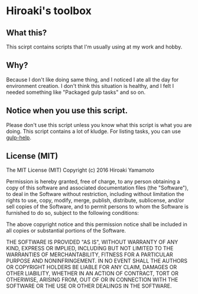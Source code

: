 # Hiroaki's toolbox

## What this?
This scirpt contains scripts that I'm usually using at my work and hobby.

## Why?
Because I don't like doing same thing, and I noticed I ate all the day for
environment creation. I don't think this situation is healthy, and I felt
I needed something like "Packaged gulp tasks" and so on.

## Notice when you use this script.
Please don't use this script unless you know what this script is what you are
doing. This script contains a lot of kludge. For listing tasks, you can use
[gulp-help].

[gulp-help]: https://github.com/chmontgomery/gulp-help

## License (MIT)

The MIT License (MIT)
Copyright (c) 2016 Hiroaki Yamamoto

Permission is hereby granted, free of charge, to any person obtaining a copy
of this software and associated documentation files (the "Software"), to deal
in the Software without restriction, including without limitation the rights
to use, copy, modify, merge, publish, distribute, sublicense, and/or sell
copies of the Software, and to permit persons to whom the Software is furnished
to do so, subject to the following conditions:

The above copyright notice and this permission notice shall be included in all
copies or substantial portions of the Software.

THE SOFTWARE IS PROVIDED "AS IS", WITHOUT WARRANTY OF ANY KIND, EXPRESS OR
IMPLIED, INCLUDING BUT NOT LIMITED TO THE WARRANTIES OF MERCHANTABILITY,
FITNESS FOR A PARTICULAR PURPOSE AND NONINFRINGEMENT. IN NO EVENT SHALL THE
AUTHORS OR COPYRIGHT HOLDERS BE LIABLE FOR ANY CLAIM, DAMAGES OR OTHER
LIABILITY, WHETHER IN AN ACTION OF CONTRACT, TORT OR OTHERWISE, ARISING FROM,
OUT OF OR IN CONNECTION WITH THE SOFTWARE OR THE USE OR OTHER DEALINGS IN THE
SOFTWARE.
